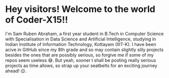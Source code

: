 # Hey visitors! Welcome to the world of Coder-X15!!

I'm Sam Ruben Abraham, a first year student in B.Tech in Computer Science with Specialisation in Data Science and Artificial Intelligence, studying in Indian Institute of Information Technology, Kottayam (IIIT-K). I have been acive in GitHub since my 8th grade and so may contain slightly silly projects besides the ones that are possibly serious, so forgive me if some of my repos seem useless 😅. But yeah, sooner I shall be posting really serious projects as time allows, so strap up your seatbelts for an exciting journey ahead! 😉.
